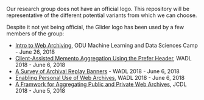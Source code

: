 Our research group does not have an official logo. This repository will be representative of the different potential variants from which we can choose.

Despite it not yet being official, the Glider logo has been used by a few members of the group:
* [Intro to Web Archiving](https://www.slideshare.net/mweigle/intro-to-web-archiving), ODU Machine Learning and Data Sciences Camp - June 26, 2018
* [Client-Assisted Memento Aggregation Using the Prefer Header](https://docs.google.com/presentation/d/1m9gAEAIW_5aySNCWhkafNiszSIAUc568TysKG-vGgHY), WADL 2018 - June 6, 2018
* [A Survey of Archival Replay Banners](https://www.cs.odu.edu/~salam/Banner.pdf) - WADL 2018 - June 6, 2018
* [Enabling Personal Use of Web Archives](https://www.slideshare.net/mweigle/enabling-personal-use-of-web-archives?qid=118a1fce-bf21-4c22-bdbd-d4d5fd4df5ce), WADL 2018 - June 6, 2018
* [A Framwork for Aggregating Public and Private Web Archives](https://www.slideshare.net/matkelly01/a-framework-for-aggregating-public-and-private-web-archives-100797903), JCDL 2018 - June 5, 2018
